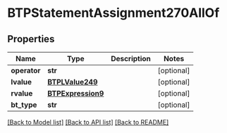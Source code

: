 # BTPStatementAssignment270AllOf

## Properties
Name | Type | Description | Notes
------------ | ------------- | ------------- | -------------
**operator** | **str** |  | [optional] 
**lvalue** | [**BTPLValue249**](BTPLValue249.md) |  | [optional] 
**rvalue** | [**BTPExpression9**](BTPExpression9.md) |  | [optional] 
**bt_type** | **str** |  | [optional] 

[[Back to Model list]](../README.md#documentation-for-models) [[Back to API list]](../README.md#documentation-for-api-endpoints) [[Back to README]](../README.md)


